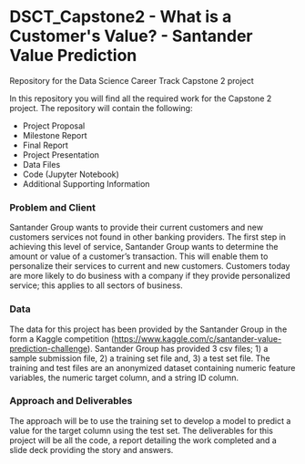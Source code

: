 # DSCT_Capstone2 - What is a Customer's Value? - Santander Value Prediction 
Repository for the Data Science Career Track Capstone 2 project

In this repository you will find all the required work for the Capstone 2 project. The repository will contain the following:
* Project Proposal
* Milestone Report
* Final Report
* Project Presentation
* Data Files
* Code (Jupyter Notebook)
* Additional Supporting Information

### Problem and Client
Santander Group wants to provide their current customers and new customers services not found in other banking providers. The first step in achieving this level of service, Santander Group wants to determine the amount or value of a customer’s transaction. This will enable them to personalize their services to current and new customers. Customers today are more likely to do business with a company if they provide personalized service; this applies to all sectors of business. 

### Data
The data for this project has been provided by the Santander Group in the form a Kaggle competition (https://www.kaggle.com/c/santander-value-prediction-challenge). Santander Group has provided 3 csv files; 1) a sample submission file, 2)  a training set file and, 3) a test set file. The training and test files are an anonymized dataset containing numeric feature variables, the numeric target column, and a string ID column.

### Approach and Deliverables
The approach will be to use the training set to develop a model to predict a value for the target column using the test set. The deliverables for this project will be all the code, a report detailing the work completed and a slide deck providing the story and answers.
